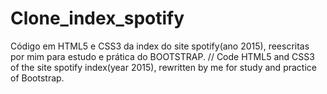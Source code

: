 # Clone_index_spotify

Código em HTML5 e CSS3 da index do site spotify(ano 2015), reescritas por mim para estudo e prática do BOOTSTRAP. // Code HTML5 and CSS3
of the site spotify index(year 2015), rewritten by me for study and practice of Bootstrap.
